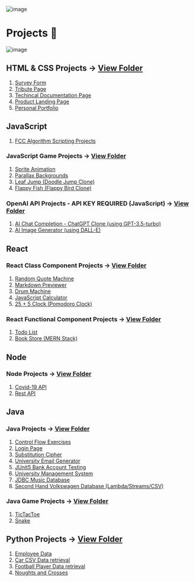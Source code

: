 ![image](https://github.com/StevieJSmith/Graduate-Projects/blob/main/Images/Name%20Banner.png)
# Projects :eyes:

![image](https://github.com/StevieJSmith/Graduate-Projects/blob/main/Images/Grad-Project%20Tech-Stack.png)

## HTML & CSS Projects &rarr; [View Folder](https://github.com/StevieJSmith/Graduate-Projects/tree/main/HTML%20%26%20CSS%20Projects)
1. [Survey Form](https://github.com/StevieJSmith/Graduate-Projects/tree/main/HTML%20%26%20CSS%20Projects/Survey%20Form)
2. [Tribute Page](https://github.com/StevieJSmith/Graduate-Projects/tree/main/HTML%20%26%20CSS%20Projects/Tribute%20Page)
3. [Techincal Documentation Page](https://github.com/StevieJSmith/Graduate-Projects/tree/main/HTML%20%26%20CSS%20Projects/Technical%20Documentation%20Page)
4. [Product Landing Page](https://github.com/StevieJSmith/Graduate-Projects/tree/main/HTML%20%26%20CSS%20Projects/Product%20Landing%20Page)
5. [Personal Portfolio](https://github.com/StevieJSmith/Graduate-Projects/tree/main/HTML%20%26%20CSS%20Projects/Personal%20Portfolio%20Webpage)

## JavaScript

1. [FCC Algorithm Scripting Projects](https://github.com/StevieJSmith/CS-Projects/blob/main/JavaScript%20Projects/JavascriptAlgorithmScriptingChallenges.js)

### JavaScript Game Projects &rarr; [View Folder](https://github.com/StevieJSmith/CS-Graduate-Projects/tree/main/JavaScript%20Game%20Projects)
1. [Sprite Animation](https://github.com/StevieJSmith/CS-Graduate-Projects/tree/main/JavaScript%20Game%20Projects/Sprite%20Animation)
2. [Parallax Backgrounds](https://github.com/StevieJSmith/CS-Graduate-Projects/tree/main/JavaScript%20Game%20Projects/Parallax%20Backgrounds)
3. [Leaf Jump (Doodle Jump Clone)](https://github.com/StevieJSmith/CS-Graduate-Projects/tree/main/JavaScript%20Game%20Projects/Leaf%20Jump%20(Doodle%20Jump%20Clone))
4. [Flappy Fish (Flappy Bird Clone)](https://github.com/StevieJSmith/CS-Graduate-Projects/tree/main/JavaScript%20Game%20Projects/Flappy%20Fish%20(Flappy%20Bird%20Clone))

### OpenAI API Projects - API KEY REQUIRED (JavaScript) &rarr; [View Folder](https://github.com/StevieJSmith/CS-Graduate-Projects/tree/main/OpenAI%20API%20Projects%20(JavaScript))
1. [AI Chat Completion - ChatGPT Clone (using GPT-3.5-turbo)](https://github.com/StevieJSmith/CS-Graduate-Projects/tree/main/OpenAI%20API%20Projects%20(JavaScript)/AI%20Chat%20Completion%20-%20ChatGPT%20Clone%20(using%20GPT-3.5-turbo))
2. [AI Image Generator (using DALL-E)](https://github.com/StevieJSmith/CS-Graduate-Projects/tree/main/OpenAI%20API%20Projects%20(JavaScript)/AI%20Chat%20Completion%20-%20ChatGPT%20Clone%20(using%20GPT-3.5-turbo))

## React

### React Class Component Projects &rarr; [View Folder](https://github.com/StevieJSmith/Graduate-Projects/tree/main/Front%20End%20Development%20Libraries%20Projects%20(React))
1. [Random Quote Machine](https://github.com/StevieJSmith/Graduate-Projects/tree/main/Front%20End%20Development%20Libraries%20Projects%20(React)/Random%20Quote%20Machine)
2. [Markdown Previewer](https://github.com/StevieJSmith/Graduate-Projects/tree/main/Front%20End%20Development%20Libraries%20Projects%20(React)/Markdown%20Previewer)
3. [Drum Machine](https://github.com/StevieJSmith/Graduate-Projects/tree/main/Front%20End%20Development%20Libraries%20Projects%20(React)/Drum%20Machine)
4. [JavaScript Calculator](https://github.com/StevieJSmith/Graduate-Projects/tree/main/Front%20End%20Development%20Libraries%20Projects%20(React)/JavaScript%20Calculator)
5. [25 + 5 Clock (Pomodoro Clock)](https://github.com/StevieJSmith/Graduate-Projects/tree/main/Front%20End%20Development%20Libraries%20Projects%20(React)/25%20%2B%205%20Clock)

### React Functional Component Projects &rarr; [View Folder](https://github.com/StevieJSmith/CS-Projects/tree/main/React%20Projects/Functional%20Component%20Projects)
1. [Todo List](https://github.com/StevieJSmith/CS-Projects/tree/main/React%20Projects/Functional%20Component%20Projects/Todo%20List)
2. [Book Store (MERN Stack)](https://github.com/StevieJSmith/CS-Projects/tree/main/React%20Projects/Functional%20Component%20Projects/BookStore%20(MERN%20Stack))

## Node

### Node Projects &rarr; [View Folder](https://github.com/StevieJSmith/CS-Projects/tree/main/Node%20Projects)
1. [Covid-19 API](https://github.com/StevieJSmith/CS-Projects/blob/main/Node%20Projects/Covid-19%20API/index.js)
2. [Rest API](https://github.com/StevieJSmith/CS-Projects/tree/main/Node%20Projects/Rest%20API)

## Java

### Java Projects &rarr; [View Folder](https://github.com/StevieJSmith/CS-Graduate-Projects/tree/main/Java%20Projects)
1. [Control Flow Exercises](https://github.com/StevieJSmith/CS-Projects/blob/main/Java%20Projects/ControlFlowExercises.java)
2. [Login Page](https://github.com/StevieJSmith/CS-Graduate-Projects/tree/main/Java%20Projects/Login%20Page%20(Without%20Database))
3. [Substitution Cipher](https://github.com/StevieJSmith/CS-Graduate-Projects/tree/main/Java%20Projects/Substitution%20Cipher)
4. [University Email Generator](https://github.com/StevieJSmith/CS-Projects/tree/main/Java%20Projects/University%20Email%20Generator%20(without%20database))
5. [JUnit5 Bank Account Testing](https://github.com/StevieJSmith/CS-Projects/tree/main/Java%20Projects/JUnit5%20Bank%20Account%20Testing)
6. [University Management System](https://github.com/StevieJSmith/CS-Projects/tree/main/Java%20Projects/University%20Management%20System)
7. [JDBC Music Database](https://github.com/StevieJSmith/CS-Projects/tree/main/Java%20Projects/JDBC%20Music%20Database)
8. [Second Hand Volkswagen Database (Lambda/Streams/CSV)](https://github.com/StevieJSmith/CS-Projects/tree/main/Java%20Projects/Second%20Hand%20Volkswagen%20Database)

### Java Game Projects &rarr; [View Folder](https://github.com/StevieJSmith/CS-Graduate-Projects/tree/main/Java%20Game%20Projects)
1. [TicTacToe](https://github.com/StevieJSmith/CS-Graduate-Projects/tree/main/Java%20Game%20Projects/TicTacToe)
2. [Snake](https://github.com/StevieJSmith/CS-Graduate-Projects/tree/main/Java%20Game%20Projects/Snake)

## Python Projects &rarr; [View Folder](https://github.com/StevieJSmith/Graduate-Projects/tree/main/Python%20Projects)
1. [Employee Data](https://github.com/StevieJSmith/Graduate-Projects/blob/main/Python%20Projects/employee_data.py)
2. [Car CSV Data retrieval](https://github.com/StevieJSmith/Graduate-Projects/blob/main/Python%20Projects/csv_car_task.py)
3. [Football Player Data retrieval](https://github.com/StevieJSmith/CS-Graduate-Projects/blob/main/Python%20Projects/Football_Player_data_retrieval.py)
4. [Noughts and Crosses](https://github.com/StevieJSmith/CS-Graduate-Projects/blob/main/Python%20Projects/Noughts_and_Crosses.py)
